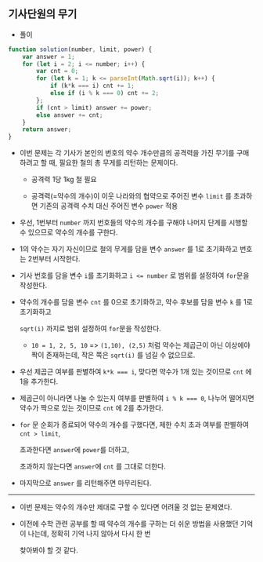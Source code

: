 ## 기사단원의 무기   

- 풀이   

```javascript    
function solution(number, limit, power) {
    var answer = 1;
    for (let i = 2; i <= number; i++) {
        var cnt = 0;
        for (let k = 1; k <= parseInt(Math.sqrt(i)); k++) {
            if (k*k === i) cnt += 1;
            else if (i % k === 0) cnt += 2;
        };
        if (cnt > limit) answer += power;
        else answer += cnt;
    }
    return answer;
}
```   

- 이번 문제는 각 기사가 본인의 번호의 약수 개수만큼의 공격력을 가진 무기를 구매하려고 할 때, 필요한 철의 총 무게를 리턴하는 문제이다.     
  
  - 공격력 1당 1kg 철 필요    

  - 공격력(=약수의 개수)이 이웃 나라와의 협약으로 주어진 변수 `limit` 를 초과하면 기존의 공격력 수치 대신 주어진 변수 `power` 적용    

- 우선, 1번부터 `number` 까지 번호들의 약수의 개수를 구해야 나머지 단계를 시행할 수 있으므로 약수의 개수를 구한다.    

- 1의 약수는 자기 자신이므로 철의 무게를 담을 변수 `answer` 를 1로 초기화하고 번호는 2번부터 시작한다.     

- 기사 번호를 담을 변수 `i`를 초기화하고 `i <= number` 로 범위를 설정하여 `for`문을 작성한다.    

- 약수의 개수를 담을 변수 `cnt` 를 0으로 초기화하고, 약수 후보를 담을 변수 `k` 를 1로 초기화하고     
  
  `sqrt(i)` 까지로 범위 설정하여 `for`문을 작성한다.     
  
  - `10 = 1, 2, 5, 10` => `(1,10), (2,5)` 처럼 약수는 제곱근이 아닌 이상에야 짝이 존재하는데, 작은 쪽은 `sqrt(i)` 를 넘길 수 없으므로.    

- 우선 제곱근 여부를 판별하여 `k*k === i`, 맞다면 약수가 1개 있는 것이므로 `cnt` 에 1을 추가한다.    

- 제곱근이 아니라면 나눌 수 있는지 여부를 판별하여 `i % k === 0`, 나누어 떨어지면 약수가 짝으로 있는 것이므로 `cnt` 에 2를 추가한다.    

- `for` 문 순회가 종료되어 약수의 개수를 구했다면, 제한 수치 초과 여부를 판별하여 `cnt > limit`, 
  
  초과한다면 `answer`에 `power`를 더하고,   

  초과하지 않는다면 `answer`에 `cnt` 를 그대로 더한다.   
  
- 마지막으로 `answer` 를 리턴해주면 마무리된다.    

<hr>    

- 이번 문제는 약수의 개수만 제대로 구할 수 있다면 어려울 것 없는 문제였다.    

- 이전에 수학 관련 공부를 할 때 약수의 개수를 구하는 더 쉬운 방법을 사용했던 기억이 나는데, 정확히 기억 나지 않아서 다시 한 번   
  
  찾아봐야 할 것 같다.    
  


